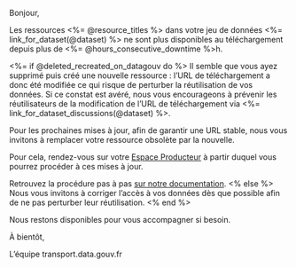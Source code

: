 Bonjour,

Les ressources <%= @resource_titles %> dans votre jeu de données <%= link_for_dataset(@dataset) %> ne sont plus disponibles au téléchargement depuis plus de <%= @hours_consecutive_downtime %>h.

<%= if @deleted_recreated_on_datagouv do %>
Il semble que vous ayez supprimé puis créé une nouvelle ressource : l’URL de téléchargement a donc été modifiée ce qui risque de perturber la réutilisation de vos données. Si ce constat est avéré, nous vous encourageons à prévenir les réutilisateurs de la modification de l’URL de téléchargement via <%= link_for_dataset_discussions(@dataset) %>.

Pour les prochaines mises à jour, afin de garantir une URL stable, nous vous invitons à remplacer votre ressource obsolète par la nouvelle.

Pour cela, rendez-vous sur votre [Espace Producteur](<%= espace_producteur_url(:resource_unavailable_producer) %>) à partir duquel vous pourrez procéder à ces mises à jour.

Retrouvez la procédure pas à pas [sur notre documentation](https://doc.transport.data.gouv.fr/producteurs/mettre-a-jour-des-donnees).
<% else %>
Nous vous invitons à corriger l’accès à vos données dès que possible afin de ne pas perturber leur réutilisation.
<% end %>

Nous restons disponibles pour vous accompagner si besoin.

À bientôt,

L’équipe transport.data.gouv.fr
